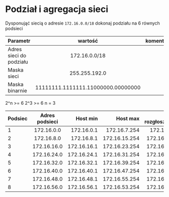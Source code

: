 # Podział i agregacja sieci

Dysponująć siecią o adresie ``172.16.0.0/18`` dokonaj podziału na 6 równych podsieci

| Parametr | wartość | komentarz(opcionalny) |
| ------------- |:-------------:| -----:|
| Adres sieci do podziału | 172.16.0.0/18 | 
| Maska sieci  | 255.255.192.0 | |
| Maska binarnie  | 11111111.1111111.11000000.00000000  | |


2^n >= 6
2^3 >= 6
n = 3

| Podsiec   | Adres podsieci | Host min     | Host max      | Adres rozgłoszeniowy |
| -------------     |:-------------: | -----:       | -----:        | -----:    |
| 1         | 172.16.0.0 | 172.16.0.1      | 172.16.7.254 |  172.16.7.255 |
| 2         | 172.16.8.0 | 172.16.8.1      | 172.16.15.254  | 172.16.15.255  |
| 3         | 172.16.16.0 | 172.16.16.1 | 172.16.23.254 | 172.16.23.255 |
| 4         | 172.16.24.0 | 172.16.24.1 | 172.16.31.254 | 172.16.31.255 |
| 5         | 172.16.32.0 | 172.16.32.1 | 172.16.39.254 | 172.16.39.255 |
| 6         | 172.16.40.0 | 172.16.40.1 | 172.16.47.254 | 172.16.47.255 |
| 7         | 172.16.48.0 | 172.16.48.1 | 172.16.55.254 | 172.16.55.255 |
| 8         | 172.16.56.0 | 172.16.56.1 | 172.16.53.254 | 172.16.53.255 |
